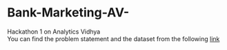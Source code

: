 # Bank-Marketing-AV-
Hackathon 1 on Analytics Vidhya<br>
You can find the problem statement and the dataset from the following [link](https://datahack.analyticsvidhya.com/contest/hacklive-guided-community-hackathon/)
